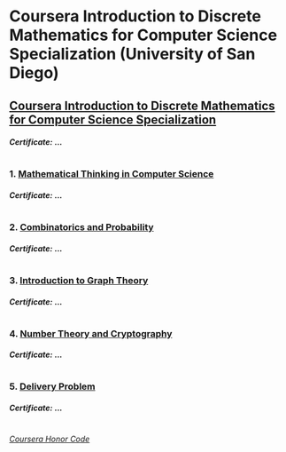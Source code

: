 # Coursera Introduction to Discrete Mathematics for Computer Science Specialization (University of San Diego)

## [Coursera Introduction to Discrete Mathematics for Computer Science Specialization](https://www.coursera.org/specializations/discrete-mathematics)
####    *Certificate:* ...
#
### 1. [Mathematical Thinking in Computer Science](https://www.coursera.org/learn/what-is-a-proof?specialization=discrete-mathematics)

####    *Certificate:* ...
#
### 2. [Combinatorics and Probability](https://www.coursera.org/learn/combinatorics?specialization=discrete-mathematics)

####    *Certificate:* ...
#   
### 3. [Introduction to Graph Theory](https://www.coursera.org/learn/graphs?specialization=discrete-mathematics)

####    *Certificate:* ...
#   
### 4. [Number Theory and Cryptography](https://www.coursera.org/learn/number-theory-cryptography?specialization=discrete-mathematics)

####    *Certificate:* ...
#
### 5. [Delivery Problem](https://www.coursera.org/learn/delivery-problem?specialization=discrete-mathematics)

####    *Certificate:* ...
#




[*Coursera Honor Code*](https://www.coursera.support/s/article/209818863-Coursera-Honor-Code?language=en_US)
